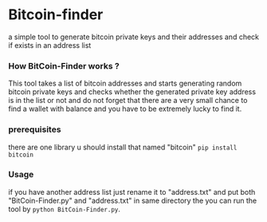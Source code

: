 # Bitcoin-finder
a simple tool to generate bitcoin private keys and their addresses and check if exists in an address list

### How BitCoin-Finder works ?
This tool takes a list of bitcoin addresses and starts generating random bitcoin private keys and checks whether the generated private key address is in the list or not and do not forget that there are a very small chance to find a wallet with balance and you have to be extremely lucky to find it.

### prerequisites
there are one library u should install that named "bitcoin"
`pip install bitcoin`

### Usage
if you have another address list just rename it to "address.txt" and put both "BitCoin-Finder.py" and "address.txt" in same directory the you can run the tool by `python BitCoin-Finder.py`.
